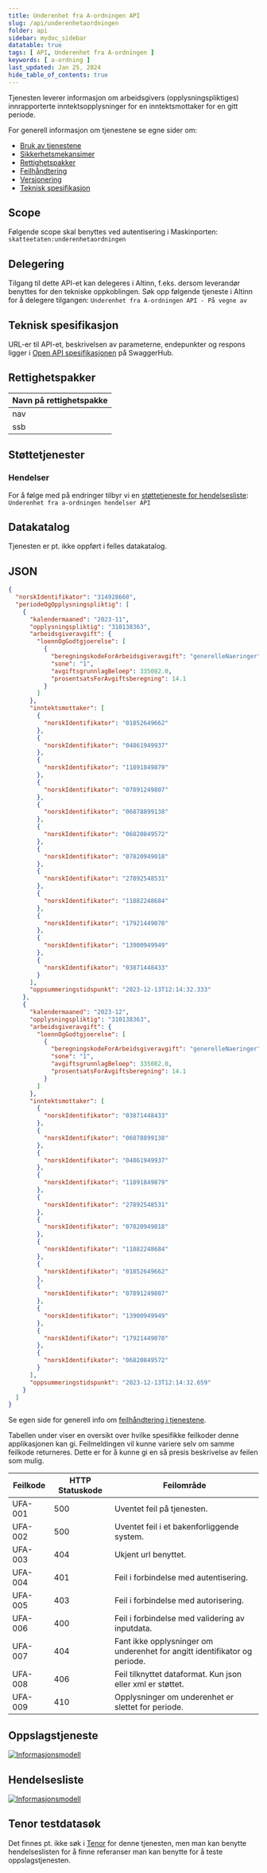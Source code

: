 ```yaml
---
title: Underenhet fra A-ordningen API
slug: /api/underenhetaordningen
folder: api
sidebar: mydoc_sidebar
datatable: true
tags: [ API, Underenhet fra A-ordningen ]
keywords: [ a-ordning ]
last_updated: Jan 25, 2024
hide_table_of_contents: true
---
```


<summary>Tjenesten leverer informasjon om arbeidsgivers (opplysningspliktiges) innrapporterte inntektsopplysninger for en
inntektsmottaker for en gitt periode.</summary>

<Tabs underline={true}>
<TabItem headerText="Om tjenesten" itemKey="itemKey-1" default>

For generell informasjon om tjenestene se egne sider om:

* [Bruk av tjenestene](../om/bruk.md)
* [Sikkerhetsmekansimer](../om/sikkerhet.md)
* [Rettighetspakker](../om/rettighetspakker.md)
* [Feilhåndtering](../om/feil.md)
* [Versjonering](../om/versjoner.md)
* [Teknisk spesifikasjon](../om/tekniskspesifikasjon.md)

## Scope

Følgende scope skal benyttes ved autentisering i Maskinporten: `skatteetaten:underenhetaordningen`

## Delegering

Tilgang til dette API-et kan delegeres i Altinn, f.eks. dersom leverandør benyttes for den tekniske oppkoblingen. Søk
opp følgende tjeneste i Altinn for å delegere tilgangen: `Underenhet fra A-ordningen API - På vegne av`

## Teknisk spesifikasjon

URL-er til API-et, beskrivelsen av parameterne, endepunkter og respons ligger
i [Open API spesifikasjonen](https://app.swaggerhub.com/apis/skatteetaten/underenhet-fra-a-ordningen-api)
på SwaggerHub.

## Rettighetspakker

| Navn på rettighetspakke |	
|-------------------------|
| nav                     |
| ssb                     |

## Støttetjenester

### Hendelser

For å følge med på endringer tilbyr vi
en [støttetjeneste for hendelsesliste](./hendelser.md): `Underenhet fra a-ordningen hendelser API`

## Datakatalog

Tjenesten er pt. ikke oppført i felles datakatalog.

</TabItem>
<TabItem headerText="Eksempler" itemKey="itemKey-2"> 

## JSON

```json
{
  "norskIdentifikator": "314928660",
  "periodeOgOpplysningspliktig": [
    {
      "kalendermaaned": "2023-11",
      "opplysningspliktig": "310138363",
      "arbeidsgiveravgift": {
        "loennOgGodtgjoerelse": [
          {
            "beregningskodeForArbeidsgiveravgift": "generelleNaeringer",
            "sone": "1",
            "avgiftsgrunnlagBeloep": 335082.0,
            "prosentsatsForAvgiftsberegning": 14.1
          }
        ]
      },
      "inntektsmottaker": [
        {
          "norskIdentifikator": "01852649662"
        },
        {
          "norskIdentifikator": "04861949937"
        },
        {
          "norskIdentifikator": "11891849879"
        },
        {
          "norskIdentifikator": "07891249807"
        },
        {
          "norskIdentifikator": "06878899138"
        },
        {
          "norskIdentifikator": "06820849572"
        },
        {
          "norskIdentifikator": "07820949018"
        },
        {
          "norskIdentifikator": "27892548531"
        },
        {
          "norskIdentifikator": "11882248684"
        },
        {
          "norskIdentifikator": "17921449070"
        },
        {
          "norskIdentifikator": "13900949949"
        },
        {
          "norskIdentifikator": "03871448433"
        }
      ],
      "oppsummeringstidspunkt": "2023-12-13T12:14:32.333"
    },
    {
      "kalendermaaned": "2023-12",
      "opplysningspliktig": "310138363",
      "arbeidsgiveravgift": {
        "loennOgGodtgjoerelse": [
          {
            "beregningskodeForArbeidsgiveravgift": "generelleNaeringer",
            "sone": "1",
            "avgiftsgrunnlagBeloep": 335082.0,
            "prosentsatsForAvgiftsberegning": 14.1
          }
        ]
      },
      "inntektsmottaker": [
        {
          "norskIdentifikator": "03871448433"
        },
        {
          "norskIdentifikator": "06878899138"
        },
        {
          "norskIdentifikator": "04861949937"
        },
        {
          "norskIdentifikator": "11891849879"
        },
        {
          "norskIdentifikator": "27892548531"
        },
        {
          "norskIdentifikator": "07820949018"
        },
        {
          "norskIdentifikator": "11882248684"
        },
        {
          "norskIdentifikator": "01852649662"
        },
        {
          "norskIdentifikator": "07891249807"
        },
        {
          "norskIdentifikator": "13900949949"
        },
        {
          "norskIdentifikator": "17921449070"
        },
        {
          "norskIdentifikator": "06820849572"
        }
      ],
      "oppsummeringstidspunkt": "2023-12-13T12:14:32.659"
    }
  ]
}
```

</TabItem>
<TabItem headerText="Feilkoder" itemKey="itemKey-3">

Se egen side for generell info om [feilhåndtering i tjenestene](../om/feil.md).

Tabellen under viser en oversikt over hvilke spesifikke feilkoder denne applikasjonen kan gi. Feilmeldingen vil kunne variere selv om samme feilkode returneres. Dette er for å kunne gi en så presis beskrivelse av feilen som mulig.

| Feilkode | HTTP Statuskode | Feilområde                                                                |
|----------|-----------------|---------------------------------------------------------------------------|
| UFA-001  | 500             | Uventet feil på tjenesten.                                                |
| UFA-002  | 500             | Uventet feil i et bakenforliggende system.                                |
| UFA-003  | 404             | Ukjent url benyttet.                                                      |
| UFA-004  | 401             | Feil i forbindelse med autentisering.                                     |
| UFA-005  | 403             | Feil i forbindelse med autorisering.                                      |
| UFA-006  | 400             | Feil i forbindelse med validering av inputdata.                           |
| UFA-007  | 404             | Fant ikke opplysninger om underenhet for angitt identifikator og periode. |
| UFA-008  | 406             | Feil tilknyttet dataformat. Kun json eller xml er støttet.                |
| UFA-009  | 410             | Opplysninger om underenhet er slettet for periode.                        |

</TabItem>
<TabItem headerText="Informasjonsmodell" itemKey="itemKey-4">

## Oppslagstjeneste

[![Informasjonsmodell](../../static/download/informasjonsmodell_underenhetaordningen.png)](../../static/download/informasjonsmodell_underenhetaordningen.png)

## Hendelsesliste

[![Informasjonsmodell](../../static/download/informasjonsmodell_underenhetaordningen_hendelser.png)](../../static/download/informasjonsmodell_underenhetaordningen_hendelser.png)

</TabItem>
<TabItem headerText="Test" itemKey="itemKey-5">

## Tenor testdatasøk

Det finnes pt. ikke søk i [Tenor](../test/tenor.md) for denne tjenesten, men man kan benytte hendelseslisten for å finne
referanser man kan benytte for å teste oppslagstjenesten.

</TabItem>
</Tabs>
